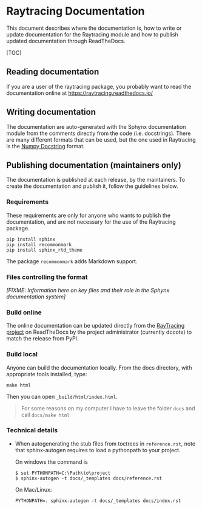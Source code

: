 # Raytracing Documentation

This document describes where the documentation is, how to write or update documentation for the Raytracing module and how to publish updated documentation through ReadTheDocs.

[TOC]

## Reading documentation

If you are a user of the raytracing package, you probably want to read the documentation online at https://raytracing.readthedocs.io/ 

## Writing documentation

The documentation are auto-generated with the Sphynx documentation module from the comments directly from the code (i.e. docstrings). There are many different formats that can be used, but the one used in Raytracing is the [Numpy Docstring](https://sphinxcontrib-napoleon.readthedocs.io/en/latest/example_numpy.html) format. 

## Publishing documentation (maintainers only)

The documentation is published at each release, by the maintainers.  To create the documentation and publish it, follow the guidelines below.

### Requirements

These requirements are only for anyone who wants to publish the documentation, and are not necessary for the use of the Raytracing package.

```
pip install sphinx
pip install recommonmark
pip install sphinx_rtd_theme
```
The package `recommonmark` adds Markdown support.

### Files controlling the format

*[FIXME: Information here on key files and their role in the Sphynx documentation system]*

### Build online
The online documentation can be updated directly from the [RayTracing project](https://readthedocs.org/projects/raytracing/) on ReadTheDocs by the project administrator (currently dccote) to match the release from PyPI.

### Build local

Anyone can build the documentation locally. From the docs directory, with appropriate tools installed, type: 
```
make html
```
Then you can open `_build/html/index.html`.

> For some reasons on my computer I have to leave the folder `docs` and call `docs/make html`

### Technical details

- When autogenerating the stub files from toctrees in `reference.rst`, note that sphinx-autogen requires to load a pythonpath to your project. 
  
    On windows the command is 
    ```
  $ set PYTHONPATH=C:\Path\to\project
  $ sphinx-autogen -t docs/_templates docs/reference.rst
  ```
    On Mac/Linux:
    ```
  PYTHONPATH=. sphinx-autogen -t docs/_templates docs/index.rst
    ```
